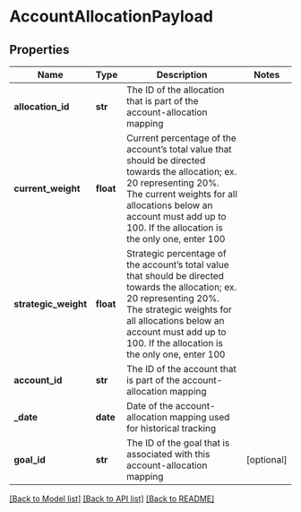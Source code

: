 # AccountAllocationPayload

## Properties
Name | Type | Description | Notes
------------ | ------------- | ------------- | -------------
**allocation_id** | **str** | The ID of the allocation that is part of the account-allocation mapping | 
**current_weight** | **float** | Current percentage of the account’s total value that should be directed towards the allocation; ex. 20 representing 20%. The current weights for all allocations below an account must add up to 100. If the allocation is the only one, enter 100 | 
**strategic_weight** | **float** | Strategic percentage of the account’s total value that should be directed towards the allocation; ex. 20 representing 20%. The strategic weights for all allocations below an account must add up to 100. If the allocation is the only one, enter 100 | 
**account_id** | **str** | The ID of the account that is part of the account-allocation mapping | 
**_date** | **date** | Date of the account-allocation mapping used for historical tracking | 
**goal_id** | **str** | The ID of the goal that is associated with this account-allocation mapping | [optional] 

[[Back to Model list]](../README.md#documentation-for-models) [[Back to API list]](../README.md#documentation-for-api-endpoints) [[Back to README]](../README.md)


